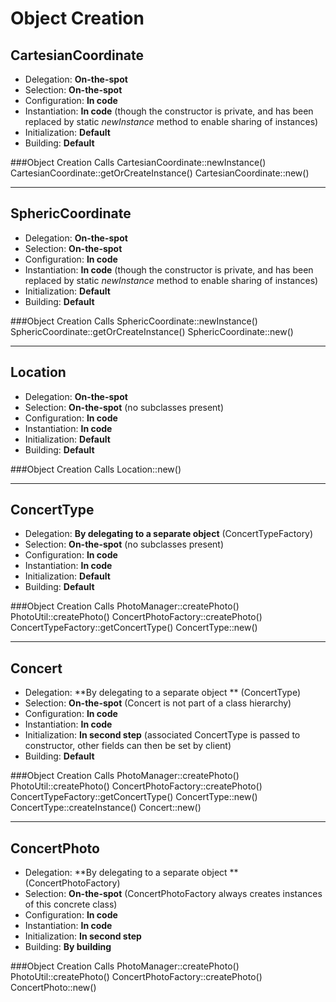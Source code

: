 Object Creation
================

CartesianCoordinate
-------------------
- Delegation: **On-the-spot**
- Selection: **On-the-spot**
- Configuration: **In code**
- Instantiation: **In code**
  (though the constructor is private, and has been replaced by static
  *newInstance* method to enable sharing of instances)
- Initialization: **Default**
- Building: **Default**

###Object Creation Calls
    CartesianCoordinate::newInstance()
    CartesianCoordinate::getOrCreateInstance()
    CartesianCoordinate::new()    

--------------------------------------------------------------------------------


SphericCoordinate
-----------------
- Delegation: **On-the-spot**
- Selection: **On-the-spot**
- Configuration: **In code**
- Instantiation: **In code**
  (though the constructor is private, and has been replaced by static
  *newInstance* method to enable sharing of instances)
- Initialization: **Default**
- Building: **Default**

###Object Creation Calls
    SphericCoordinate::newInstance()
    SphericCoordinate::getOrCreateInstance()
    SphericCoordinate::new()

--------------------------------------------------------------------------------


Location
--------
- Delegation: **On-the-spot**
- Selection: **On-the-spot** (no subclasses present)
- Configuration:  **In code**
- Instantiation: **In code**
- Initialization: **Default**
- Building: **Default**

###Object Creation Calls
    Location::new()

--------------------------------------------------------------------------------


ConcertType
------------
- Delegation: **By delegating to a separate object** (ConcertTypeFactory)
- Selection: **On-the-spot** (no subclasses present)
- Configuration:  **In code**
- Instantiation: **In code**
- Initialization: **Default**
- Building: **Default**

###Object Creation Calls
    PhotoManager::createPhoto()
    PhotoUtil::createPhoto()
    ConcertPhotoFactory::createPhoto()
    ConcertTypeFactory::getConcertType()
    ConcertType::new()

--------------------------------------------------------------------------------


Concert
-------
- Delegation: **By delegating to a separate object ** (ConcertType)
- Selection: **On-the-spot** (Concert is not part of a class hierarchy)
- Configuration: **In code**
- Instantiation: **In code**
- Initialization: **In second step** (associated ConcertType is passed to
   constructor, other fields can then be set by client)
- Building: **Default**

###Object Creation Calls
    PhotoManager::createPhoto()
    PhotoUtil::createPhoto()
    ConcertPhotoFactory::createPhoto()
    ConcertTypeFactory::getConcertType()
    ConcertType::new()
    ConcertType::createInstance()
    Concert::new()

--------------------------------------------------------------------------------


ConcertPhoto
------------
- Delegation: **By delegating to a separate object ** (ConcertPhotoFactory)
- Selection: **On-the-spot** (ConcertPhotoFactory always creates instances of
   this concrete class)
- Configuration: **In code**
- Instantiation: **In code**
- Initialization: **In second step**
- Building: **By building**

###Object Creation Calls
    PhotoManager::createPhoto()
    PhotoUtil::createPhoto()
    ConcertPhotoFactory::createPhoto()
    ConcertPhoto::new()
